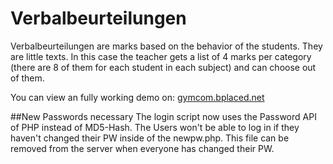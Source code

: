 # Verbalbeurteilungen
Verbalbeurteilungen are marks based on the behavior of the students. They are little texts. In this case the teacher gets a list of 4 marks per category (there are 8 of them for each student in each subject) and can choose out of them.


You can view an fully working demo on:
<a href="//gymcom.bplaced.net">gymcom.bplaced.net</a>

##New Passwords necessary
The login script now uses the Password API of PHP instead of MD5-Hash.
The Users won't be able to log in if they haven't changed their PW inside of the newpw.php. This file can be removed from the server when everyone has changed their PW.
